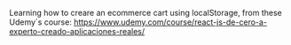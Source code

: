 Learning how to creare an ecommerce cart using localStorage, from these Udemy´s course: https://www.udemy.com/course/react-js-de-cero-a-experto-creado-aplicaciones-reales/
